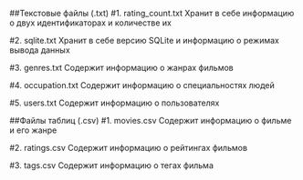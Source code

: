 ##Текстовые файлы (.txt)
#1. rating_count.txt
Хранит в себе информацию о двух идентификаторах и количестве их

#2. sqlite.txt
Хранит в себе версию SQLite и информацию о режимах вывода данных

#3. genres.txt
Содержит информацию о жанрах фильмов

#4. occupation.txt
Содержит информацию о специальностях людей

#5. users.txt
Содержит информацию о пользователях

##Файлы таблиц (.csv)
#1. movies.csv
Содержит информацию о фильме и его жанре

#2. ratings.csv
Содержит информацию о рейтингах фильмов

#3. tags.csv
Содержит информацию о тегах фильма